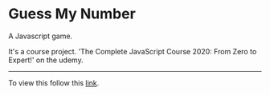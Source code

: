 # Guess My Number

A Javascript game.

It's a course project. 'The Complete JavaScript Course 2020: From Zero to Expert!' on the udemy.

<hr>
To view this follow this <a href="https://practice-guess-my-number.netlify.app">link</a>.
